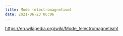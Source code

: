 ```yaml
---
title: Mode (electromagnetism)
date: 2021-06-23 06:06
---
```


https://en.wikipedia.org/wiki/Mode_(electromagnetism)
